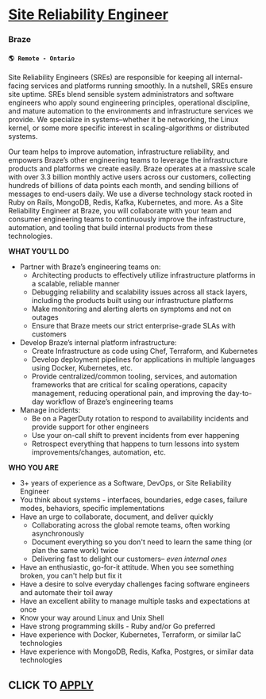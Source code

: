 # [Site Reliability Engineer](https://www.remotewlb.com/apply/site-reliability-engineer-112201)  
### Braze  
#### `🌎 Remote - Ontario`  

Site Reliability Engineers (SREs) are responsible for keeping all internal-facing services and platforms running smoothly. In a nutshell, SREs ensure site uptime. SREs blend sensible system administrators and software engineers who apply sound engineering principles, operational discipline, and mature automation to the environments and infrastructure services we provide. We specialize in systems–whether it be networking, the Linux kernel, or some more specific interest in scaling–algorithms or distributed systems.

Our team helps to improve automation, infrastructure reliability, and empowers Braze’s other engineering teams to leverage the infrastructure products and platforms we create easily. Braze operates at a massive scale with over 3.3 billion monthly active users across our customers, collecting hundreds of billions of data points each month, and sending billions of messages to end-users daily. We use a diverse technology stack rooted in Ruby on Rails, MongoDB, Redis, Kafka, Kubernetes, and more. As a Site Reliability Engineer at Braze, you will collaborate with your team and consumer engineering teams to continuously improve the infrastructure, automation, and tooling that build internal products from these technologies.

**WHAT YOU'LL DO**

  * Partner with Braze’s engineering teams on:
    * Architecting products to effectively utilize infrastructure platforms in a scalable, reliable manner
    * Debugging reliability and scalability issues across all stack layers, including the products built using our infrastructure platforms
    * Make monitoring and alerting alerts on symptoms and not on outages
    * Ensure that Braze meets our strict enterprise-grade SLAs with customers
  * Develop Braze’s internal platform infrastructure:
    * Create Infrastructure as code using Chef, Terraform, and Kubernetes
    * Develop deployment pipelines for applications in multiple languages using Docker, Kubernetes, etc.
    * Provide centralized/common tooling, services, and automation frameworks that are critical for scaling operations, capacity management, reducing operational pain, and improving the day-to-day workflow of Braze’s engineering teams
  * Manage incidents:
    * Be on a PagerDuty rotation to respond to availability incidents and provide support for other engineers
    * Use your on-call shift to prevent incidents from ever happening
    * Retrospect everything that happens to turn lessons into system improvements/changes, automation, etc.

**WHO YOU ARE**

  * 3+ years of experience as a Software, DevOps, or Site Reliability Engineer
  * You think about systems - interfaces, boundaries, edge cases, failure modes, behaviors, specific implementations
  * Have an urge to collaborate, document, and deliver quickly
    * Collaborating across the global remote teams, often working asynchronously
    * Document everything so you don't need to learn the same thing (or plan the same work) twice
    * Delivering fast to delight our customers– _even internal ones_
  * Have an enthusiastic, go-for-it attitude. When you see something broken, you can't help but fix it
  * Have a desire to solve everyday challenges facing software engineers and automate their toil away
  * Have an excellent ability to manage multiple tasks and expectations at once
  * Know your way around Linux and Unix Shell
  * Have strong programming skills - Ruby and/or Go preferred
  * Have experience with Docker, Kubernetes, Terraform, or similar IaC technologies
  * Have experience with MongoDB, Redis, Kafka, Postgres, or similar data technologies

  
## CLICK TO [APPLY](https://www.remotewlb.com/apply/site-reliability-engineer-112201)


